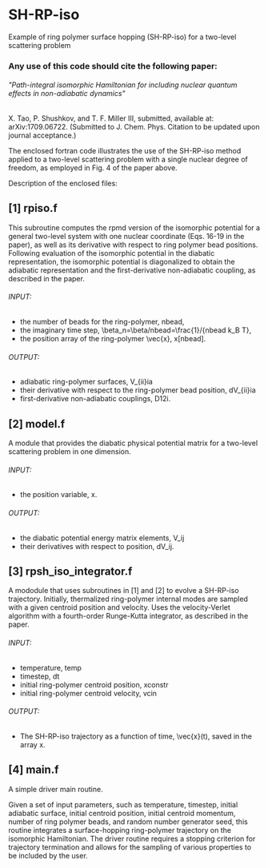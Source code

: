 # SH-RP-iso
Example of ring polymer surface hopping (SH-RP-iso) for a two-level scattering problem

### Any use of this code should cite the following paper:

###### "Path-integral isomorphic Hamiltonian for including nuclear quantum effects in non-adiabatic dynamics"
X. Tao, P. Shushkov, and T. F. Miller III, submitted, available at: arXiv:1709.06722.
(Submitted to J. Chem. Phys.  Citation to be updated upon journal acceptance.)

The enclosed fortran code illustrates the use of the SH-RP-iso method applied to a two-level 
scattering problem with a single nuclear degree of freedom, as employed in Fig. 4 of the paper above.

Description of the enclosed files:

## [1] rpiso.f
 
This subroutine computes the rpmd version of the isomorphic potential for a general 
two-level system with one nuclear coordinate (Eqs. 16-19 in the paper), 
as well as its derivative with respect to ring polymer bead positions. 
Following evaluation of the isomorphic potential in the diabatic representation, 
the isomorphic potential is diagonalized to obtain the adiabatic representation and 
the first-derivative non-adiabatic coupling, as described in the paper.

###### INPUT:
- the number of beads for the ring-polymer, nbead,
- the imaginary time step, \beta_n=\beta/nbead=\frac{1}/{nbead k_B T},
- the position array of the ring-polymer \vec{x}, x[nbead].

###### OUTPUT:
- adiabatic ring-polymer surfaces, V_{ii}ia
- their derivative with respect to the ring-polymer bead position, dV_{ii}ia
- first-derivative non-adiabatic couplings, D12i.

## [2] model.f

A module that provides the diabatic physical potential matrix for a two-level scattering problem in one dimension.

###### INPUT: 
- the position variable, x.

###### OUTPUT:
- the diabatic potential energy matrix elements, V_ij
- their derivatives with respect to position, dV_ij.

## [3] rpsh_iso_integrator.f

A mododule that uses  subroutines in [1] and [2] to evolve a SH-RP-iso trajectory. 
Initially, thermalized ring-polymer internal modes are sampled with a given 
centroid position and velocity. Uses the velocity-Verlet algorithm with a fourth-order 
Runge-Kutta integrator, as described in the paper.

###### INPUT:
- temperature, temp
- timestep, dt
- initial ring-polymer centroid position, xconstr
- initial ring-polymer centroid velocity, vcin

###### OUTPUT:
- The SH-RP-iso trajectory as a function of time, \vec{x}(t), saved in the array x.

## [4] main.f

A simple driver main routine.

Given a set of input parameters, such as temperature, timestep, initial adiabatic surface,
initial centroid position, initial centroid momentum, number of ring polymer beads, and random number generator seed,
this routine integrates a surface-hopping ring-polymer trajectory on the isomorphic Hamiltonian.
The driver routine requires a stopping criterion for trajectory termination and allows for 
the sampling of various properties to be included by the user.
